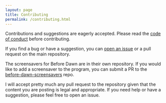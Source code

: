 ```yaml
---
layout: page
title: Contributing
permalink: /contributing.html
---
```


Contributions and suggestions are eagerly accepted. Please read the
[code of conduct](https://github.com/muffinista/before-dawn/blob/main/code_of_conduct.md)
before contributing.


If you find a bug or have a suggestion, you can
[open an issue](https://github.com/muffinista/before-dawn/issues) or a
pull request on the main repository.

The screensavers for Before Dawn are in their own repository. If you
would like to add a screensaver to the program, you can submit a PR to
the
[before-dawn-screensavers](https://github.com/muffinista/before-dawn-screensavers)
repo.

I will accept pretty much any pull request to the repository given
that the content you are posting is legal and appropriate. If you need
help or have a suggestion, please feel free to open an issue.
